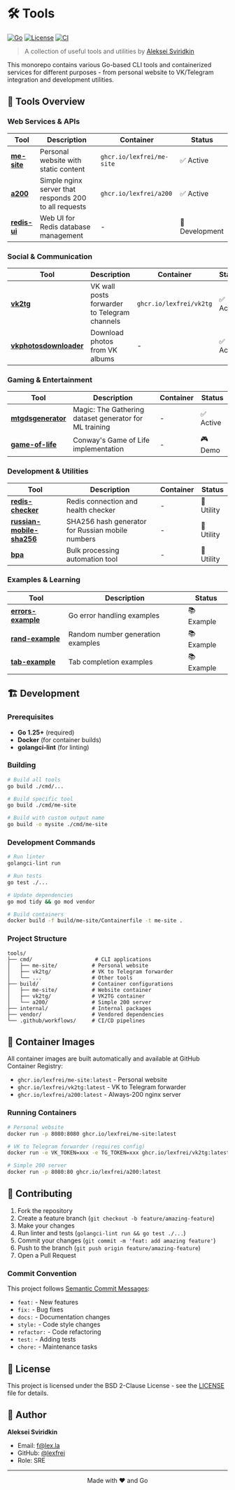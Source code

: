 # 🛠️ Tools

[![Go](https://img.shields.io/badge/Go-1.25.1-00ADD8?style=flat&logo=go)](https://golang.org/)
[![License](https://img.shields.io/badge/License-BSD--2--Clause-blue.svg)](LICENSE)
[![CI](https://github.com/lexfrei/tools/workflows/Lint%20Go/badge.svg)](https://github.com/lexfrei/tools/actions)

> A collection of useful tools and utilities by [Aleksei Sviridkin](https://github.com/lexfrei)

This monorepo contains various Go-based CLI tools and containerized services for different purposes - from personal website to VK/Telegram integration and development utilities.

## 🚀 Tools Overview

### Web Services & APIs

| Tool | Description | Container | Status |
|------|-------------|-----------|--------|
| **[me-site](cmd/me-site/)** | Personal website with static content | `ghcr.io/lexfrei/me-site` | ✅ Active |
| **[a200](build/a200/)** | Simple nginx server that responds 200 to all requests | `ghcr.io/lexfrei/a200` | ✅ Active |
| **[redis-ui](cmd/redis-ui/)** | Web UI for Redis database management | - | 🔧 Development |

### Social & Communication

| Tool | Description | Container | Status |
|------|-------------|-----------|--------|
| **[vk2tg](cmd/vk2tg/)** | VK wall posts forwarder to Telegram channels | `ghcr.io/lexfrei/vk2tg` | ✅ Active |
| **[vkphotosdownloader](cmd/vkphotosdownloader/)** | Download photos from VK albums | - | ✅ Active |

### Gaming & Entertainment

| Tool | Description | Container | Status |
|------|-------------|-----------|--------|
| **[mtgdsgenerator](cmd/mtgdsgenerator/)** | Magic: The Gathering dataset generator for ML training | - | ✅ Active |
| **[game-of-life](cmd/game-of-life/)** | Conway's Game of Life implementation | - | 🎮 Demo |

### Development & Utilities

| Tool | Description | Container | Status |
|------|-------------|-----------|--------|
| **[redis-checker](cmd/redis-checker/)** | Redis connection and health checker | - | 🔧 Utility |
| **[russian-mobile-sha256](cmd/russian-mobile-sha256/)** | SHA256 hash generator for Russian mobile numbers | - | 🔧 Utility |
| **[bpa](cmd/bpa/)** | Bulk processing automation tool | - | 🔧 Utility |

### Examples & Learning

| Tool | Description | Status |
|------|-------------|--------|
| **[errors-example](cmd/errors-example/)** | Go error handling examples | 📚 Example |
| **[rand-example](cmd/rand-example/)** | Random number generation examples | 📚 Example |
| **[tab-example](cmd/tab-example/)** | Tab completion examples | 📚 Example |

## 🏗️ Development

### Prerequisites

- **Go 1.25+** (required)
- **Docker** (for container builds)
- **golangci-lint** (for linting)

### Building

```bash
# Build all tools
go build ./cmd/...

# Build specific tool
go build ./cmd/me-site

# Build with custom output name
go build -o mysite ./cmd/me-site
```

### Development Commands

```bash
# Run linter
golangci-lint run

# Run tests
go test ./...

# Update dependencies
go mod tidy && go mod vendor

# Build containers
docker build -f build/me-site/Containerfile -t me-site .
```

### Project Structure

```
tools/
├── cmd/                    # CLI applications
│   ├── me-site/           # Personal website
│   ├── vk2tg/             # VK to Telegram forwarder
│   └── ...                # Other tools
├── build/                 # Container configurations
│   ├── me-site/           # Website container
│   ├── vk2tg/             # VK2TG container
│   └── a200/              # Simple 200 server
├── internal/              # Internal packages
├── vendor/                # Vendored dependencies
└── .github/workflows/     # CI/CD pipelines
```

## 🐳 Container Images

All container images are built automatically and available at GitHub Container Registry:

- `ghcr.io/lexfrei/me-site:latest` - Personal website
- `ghcr.io/lexfrei/vk2tg:latest` - VK to Telegram forwarder
- `ghcr.io/lexfrei/a200:latest` - Always-200 nginx server

### Running Containers

```bash
# Personal website
docker run -p 8080:8080 ghcr.io/lexfrei/me-site:latest

# VK to Telegram forwarder (requires config)
docker run -e VK_TOKEN=xxx -e TG_TOKEN=xxx ghcr.io/lexfrei/vk2tg:latest

# Simple 200 server
docker run -p 8080:80 ghcr.io/lexfrei/a200:latest
```

## 🤝 Contributing

1. Fork the repository
2. Create a feature branch (`git checkout -b feature/amazing-feature`)
3. Make your changes
4. Run linter and tests (`golangci-lint run && go test ./...`)
5. Commit your changes (`git commit -m 'feat: add amazing feature'`)
6. Push to the branch (`git push origin feature/amazing-feature`)
7. Open a Pull Request

### Commit Convention

This project follows [Semantic Commit Messages](https://www.conventionalcommits.org/):

- `feat:` - New features
- `fix:` - Bug fixes
- `docs:` - Documentation changes
- `style:` - Code style changes
- `refactor:` - Code refactoring
- `test:` - Adding tests
- `chore:` - Maintenance tasks

## 📝 License

This project is licensed under the BSD 2-Clause License - see the [LICENSE](LICENSE) file for details.

## 👤 Author

**Aleksei Sviridkin**
- Email: f@lex.la
- GitHub: [@lexfrei](https://github.com/lexfrei)
- Role: SRE

---

<p align="center">Made with ❤️ and Go</p>